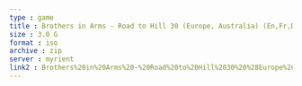 ```yaml
---
type : game
title : Brothers in Arms - Road to Hill 30 (Europe, Australia) (En,Fr,De,Es,It)
size : 3.0 G
format : iso
archive : zip
server : myrient
link2 : Brothers%20in%20Arms%20-%20Road%20to%20Hill%2030%20%28Europe%2C%20Australia%29%20%28En%2CFr%2CDe%2CEs%2CIt%29
---
```

